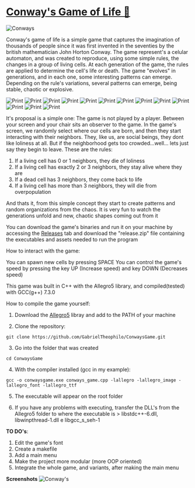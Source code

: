 # [Conway's Game of Life 🚀](https://pt.wikipedia.org/wiki/Jogo_da_vida)
![Conways](https://i.imgur.com/cw42u24.png)


Conway's game of life is a simple game that captures the imagination of thousands of people since it was first invented in the seventies by the british mathematician John Horton Conway. The game represent's a celular automaton, and was created to reproduce, using some simple rules, the changes in a group of living cells. At each generation of the game, the rules are applied to determine the cell's life or death. The game "evolves" in generations, and in each one, some interesting patterns can emerge. Depending on the rule's variations, several patterns can emerge, being stable, chaotic or explosive.


![Print](https://i.imgur.com/f0Zpsrh.png)
![Print](https://i.imgur.com/WiwWx3g.png)
![Print](https://i.imgur.com/JbQrbwK.png)
![Print](https://i.imgur.com/99r3LdX.png)
![Print](https://i.imgur.com/6Wh4Osj.png)
![Print](https://i.imgur.com/c13JW0P.png)
![Print](https://i.imgur.com/d5AsvU4.png)
![Print](https://i.imgur.com/kAXiXqk.png)
![Print](https://i.imgur.com/iiew6CL.png)
![Print](https://i.imgur.com/VBgzvHA.png)
![Print](https://i.imgur.com/rK4Kt4G.png)
![Print](https://i.imgur.com/uPcmzK8.png)
![Print](https://i.imgur.com/pw9oe9w.png)


 It's proposal is a simple one: The game is not played by a player. Between your screen and your chair sits an observer to the game. In the game's screen, we randomly select where our cells are born, and then they start interacting with their neighbors. They, like us, are social beings, they dont like loliness at all. But if the neighborhood gets too crowded...well... lets just say they begin to leave.
These are the rules:
1. If a living cell has 0 or 1 neighbors, they die of loliness
2. If a living cell has exactly 2 or 3 neighbors, they stay alive where they are
3. If a dead cell has 3 neighbors, they come back to life
4. If a living cell has more than 3 neighbors, they will die from overpopulation

And thats it, from this simple concept they start to create patterns and random organizations from the chaos. It is very fun to watch the generations unfold and new, chaotic shapes coming out from it

You can download the game's binaries and run it on your machine by accessing the [Releases](https://github.com/GabrielTheophilo/ConwaysGame/releases/tag/v0.0.1-alpha) tab and download the "release.zip" file containing the executables and assets needed to run the program

How to interact with the game:

You can spawn new cells by pressing SPACE
You can control the game's speed by pressing the key UP (Increase speed) and key DOWN (Decreases speed)


This game was built in C++ with the Allegro5 library, and compiled(tested) with GCC(g++) 7.3.0

How to compile the game yourself:
1. Download the [Allegro5](https://liballeg.org/) libray and add to the PATH of your machine

2. Clone the repository:
```console
git clone https://github.com/GabrielTheophilo/ConwaysGame.git
```

3. Go into the folder that was created
```console
cd ConwaysGame
```

4. With the compiler installed (gcc in my example):
```console
gcc -o conwaysgame.exe conways_game.cpp -lallegro -lallegro_image -lallegro_font -lallegro_ttf
```

5. The executable will appear on the root folder

6. If you have any problems with executing, transfer the DLL's from the Allegro5 folder to where the executable is > libstdc++-6.dll, libwinpthread-1.dll e libgcc_s_seh-1

**TO DO's**:
1. Edit the game's font
2. Create a makefile
3. Add a main menu
4. Make the project more modular (more OOP oriented)
5. Integrate the whole game, and variants, after making the main menu

**Screenshots**
![Conway's](https://i.imgur.com/GYDB4mp.png)